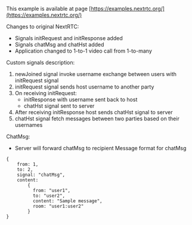 This example is available at page
[https://examples.nextrtc.org/](https://examples.nextrtc.org/)

Changes to original NextRTC:
* Signals initRequest and initResponse added
* Signals chatMsg and chatHst added
* Application changed to 1-to-1 video call from 1-to-many

Custom signals description:
1. newJoined signal invoke username exchange between users with initRequest signal
2. initRequest signal sends host username to another party
3. On receiving initRequest:
    * initResponse with username sent back to host
    * chatHst signal sent to server
4. After receiving initResponse host sends chatHst signal to server
5. chatHst signal fetch messages between two parties based on their usernames

ChatMsg:
* Server will forward chatMsg to recipient
Message format for chatMsg 
```
{
    from: 1,
    to: 2,
    signal: "chatMsg",
    content:
        {
          from: "user1",
          to: "user2",
          content: "Sample message",
          room: "user1:user2"
        }
}
```